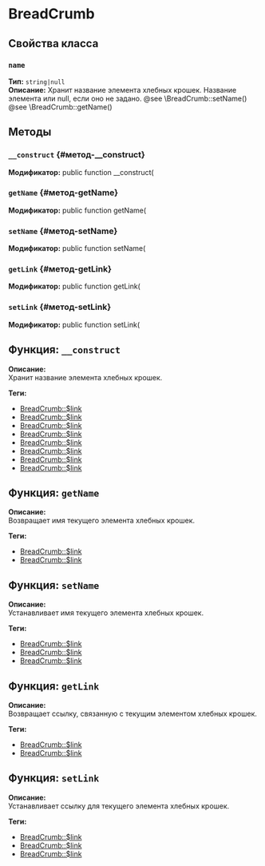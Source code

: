 # BreadCrumb

## Свойства класса

### `name`
**Тип:** `string|null`  
**Описание:** Хранит название элемента хлебных крошек. Название элемента или null, если оно не задано. @see \BreadCrumb::setName() @see \BreadCrumb::getName()

## Методы

### `__construct` {#метод-__construct}
**Модификатор:** public function __construct(

### `getName` {#метод-getName}
**Модификатор:** public function getName(

### `setName` {#метод-setName}
**Модификатор:** public function setName(

### `getLink` {#метод-getLink}
**Модификатор:** public function getLink(

### `setLink` {#метод-setLink}
**Модификатор:** public function setLink(

## Функция: `__construct`

**Описание:**  
Хранит название элемента хлебных крошек.

**Теги:**
- [BreadCrumb::\$link](./)
- [BreadCrumb::\$link](./)
- [BreadCrumb::\$link](./)
- [BreadCrumb::\$link](./)
- [BreadCrumb::\$link](./)
- [BreadCrumb::\$link](./)
- [BreadCrumb::\$link](./)
- [BreadCrumb::\$link](./)
## Функция: `getName`

**Описание:**  
Возвращает имя текущего элемента хлебных крошек.

**Теги:**
- [BreadCrumb::\$link](./)
- [BreadCrumb::\$link](./)
## Функция: `setName`

**Описание:**  
Устанавливает имя текущего элемента хлебных крошек.

**Теги:**
- [BreadCrumb::\$link](./)
- [BreadCrumb::\$link](./)
- [BreadCrumb::\$link](./)
## Функция: `getLink`

**Описание:**  
Возвращает ссылку, связанную с текущим элементом хлебных крошек.

**Теги:**
- [BreadCrumb::\$link](./)
- [BreadCrumb::\$link](./)
## Функция: `setLink`

**Описание:**  
Устанавливает ссылку для текущего элемента хлебных крошек.

**Теги:**
- [BreadCrumb::\$link](./)
- [BreadCrumb::\$link](./)
- [BreadCrumb::\$link](./)
